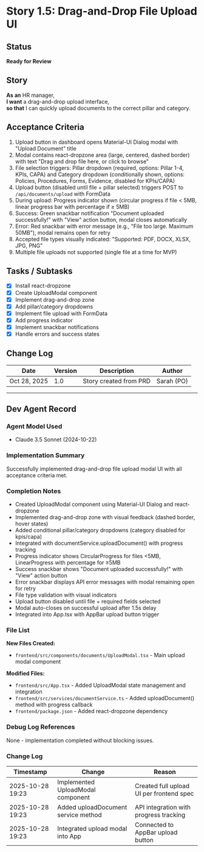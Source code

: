 # Story 1.5: Drag-and-Drop File Upload UI

## Status
**Ready for Review**

## Story
**As an** HR manager,  
**I want** a drag-and-drop upload interface,  
**so that** I can quickly upload documents to the correct pillar and category.

## Acceptance Criteria
1. Upload button in dashboard opens Material-UI Dialog modal with "Upload Document" title
2. Modal contains react-dropzone area (large, centered, dashed border) with text "Drag and drop file here, or click to browse"
3. File selection triggers: Pillar dropdown (required, options: Pillar 1-4, KPIs, CAPA) and Category dropdown (conditionally shown, options: Policies, Procedures, Forms, Evidence, disabled for KPIs/CAPA)
4. Upload button (disabled until file + pillar selected) triggers POST to `/api/documents/upload` with FormData
5. During upload: Progress indicator shown (circular progress if file < 5MB, linear progress bar with percentage if ≥ 5MB)
6. Success: Green snackbar notification "Document uploaded successfully!" with "View" action button, modal closes automatically
7. Error: Red snackbar with error message (e.g., "File too large. Maximum 50MB"), modal remains open for retry
8. Accepted file types visually indicated: "Supported: PDF, DOCX, XLSX, JPG, PNG"
9. Multiple file uploads not supported (single file at a time for MVP)

## Tasks / Subtasks
- [x] Install react-dropzone
- [x] Create UploadModal component
- [x] Implement drag-and-drop zone
- [x] Add pillar/category dropdowns
- [x] Implement file upload with FormData
- [x] Add progress indicator
- [x] Implement snackbar notifications
- [x] Handle errors and success states

## Change Log
| Date | Version | Description | Author |
|------|---------|-------------|--------|
| Oct 28, 2025 | 1.0 | Story created from PRD | Sarah (PO) |

---

## Dev Agent Record

### Agent Model Used
- Claude 3.5 Sonnet (2024-10-22)

### Implementation Summary
Successfully implemented drag-and-drop file upload modal UI with all acceptance criteria met.

### Completion Notes
- Created UploadModal component using Material-UI Dialog and react-dropzone
- Implemented drag-and-drop zone with visual feedback (dashed border, hover states)
- Added conditional pillar/category dropdowns (category disabled for kpis/capa)
- Integrated with documentService.uploadDocument() with progress tracking
- Progress indicator shows CircularProgress for files <5MB, LinearProgress with percentage for ≥5MB
- Success snackbar shows "Document uploaded successfully!" with "View" action button
- Error snackbar displays API error messages with modal remaining open for retry
- File type validation with visual indicators
- Upload button disabled until file + required fields selected
- Modal auto-closes on successful upload after 1.5s delay
- Integrated into App.tsx with AppBar upload button trigger

### File List
**New Files Created:**
- `frontend/src/components/documents/UploadModal.tsx` - Main upload modal component

**Modified Files:**
- `frontend/src/App.tsx` - Added UploadModal state management and integration
- `frontend/src/services/documentService.ts` - Added uploadDocument() method with progress callback
- `frontend/package.json` - Added react-dropzone dependency

### Debug Log References
None - implementation completed without blocking issues.

### Change Log
| Timestamp | Change | Reason |
|-----------|--------|--------|
| 2025-10-28 19:23 | Implemented UploadModal component | Created full upload UI per frontend spec |
| 2025-10-28 19:23 | Added uploadDocument service method | API integration with progress tracking |
| 2025-10-28 19:23 | Integrated upload modal into App | Connected to AppBar upload button |
